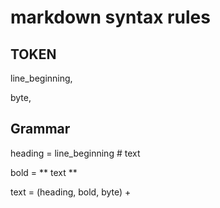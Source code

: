 # markdown syntax rules

## TOKEN
line_beginning,

byte,

## Grammar

heading = line_beginning # text

bold = ** text **

text = (heading, bold, byte) +